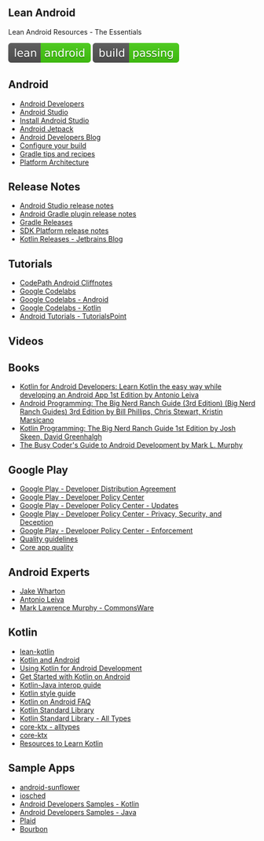 Lean Android
--
Lean Android Resources - The Essentials

![Lean Android](lean-android.svg) ![Build Passing](build-passing.svg)

Android
---
- [Android Developers](https://developer.android.com)
- [Android Studio](https://developer.android.com/studio/)
- [Install Android Studio](https://developer.android.com/studio/install)
- [Android Jetpack](https://developer.android.com/jetpack)
- [Android Developers Blog](https://android-developers.googleblog.com/)
- [Configure your build](https://developer.android.com/studio/build/)
- [Gradle tips and recipes](https://developer.android.com/studio/build/gradle-tips)
- [Platform Architecture](https://developer.android.com/guide/platform/)

Release Notes
---
- [Android Studio release notes](https://developer.android.com/studio/releases/)
- [Android Gradle plugin release notes
](https://developer.android.com/studio/releases/gradle-plugin)
- [Gradle Releases](https://gradle.org/releases/)
- [SDK Platform release notes](https://developer.android.com/studio/releases/platforms)
- [Kotlin Releases - Jetbrains Blog](https://blog.jetbrains.com/kotlin/category/releases/)

Tutorials
---
- [CodePath Android Cliffnotes](https://guides.codepath.com/android)
- [Google Codelabs](https://codelabs.developers.google.com/)
- [Google Codelabs - Android](https://codelabs.developers.google.com/?cat=Android)
- [Google Codelabs - Kotlin](https://codelabs.developers.google.com/?cat=Kotlin)
- [Android Tutorials - TutorialsPoint](https://www.tutorialspoint.com/android/index.htm)

Videos
---

Books
---
- [Kotlin for Android Developers: Learn Kotlin the easy way while developing an Android App 1st Edition by Antonio Leiva](https://www.amazon.com/Kotlin-Android-Developers-Learn-developing/dp/1530075610)
- [Android Programming: The Big Nerd Ranch Guide (3rd Edition) (Big Nerd Ranch Guides) 3rd Edition by Bill Phillips, Chris Stewart, Kristin Marsicano](https://www.amazon.com/gp/product/0134706056/)
- [Kotlin Programming: The Big Nerd Ranch Guide 1st Edition by Josh Skeen, David Greenhalgh](https://www.amazon.com/Kotlin-Programming-Nerd-Ranch-Guide/dp/0135161630)
- [The Busy Coder's Guide to Android Development by Mark L. Murphy](https://commonsware.com/Android/)

Google Play
---
- [Google Play - Developer Distribution Agreement](https://play.google.com/intl/ALL_uk/about/developer-distribution-agreement.html)
- [Google Play - Developer Policy Center](https://play.google.com/about/developer-content-policy/)
- [Google Play - Developer Policy Center - Updates](https://play.google.com/about/updates-resources/updates/)
- [Google Play - Developer Policy Center - Privacy, Security, and Deception](https://play.google.com/about/privacy-security-deception/)
- [Google Play - Developer Policy Center - Enforcement](https://play.google.com/about/enforcement/)
- [Quality guidelines](https://developer.android.com/docs/quality-guidelines/)
- [Core app quality](https://developer.android.com/docs/quality-guidelines/core-app-quality)

Android Experts
---
- [Jake Wharton](https://jakewharton.com/)
- [Antonio Leiva](https://antonioleiva.com/)
- [Mark Lawrence Murphy - CommonsWare](https://commonsware.com/)

Kotlin
---
- [lean-kotlin](https://github.com/tunjos/lean-kotlin)
- [Kotlin and Android](https://developer.android.com/kotlin/)
- [Using Kotlin for Android Development](https://kotlinlang.org/docs/reference/android-overview.html)
- [Get Started with Kotlin on Android
](https://developer.android.com/kotlin/get-started)
- [Kotlin-Java interop guide](https://developer.android.com/kotlin/interop)
- [Kotlin style guide](https://developer.android.com/kotlin/style-guide)
- [Kotlin on Android FAQ](https://developer.android.com/kotlin/faq)
- [Kotlin Standard Library](https://kotlinlang.org/api/latest/jvm/stdlib/index.html)
- [Kotlin Standard Library - All Types](https://kotlinlang.org/api/latest/jvm/stdlib/alltypes/index.html)
- [core-ktx - alltypes](https://android.github.io/android-ktx/core-ktx/alltypes/index.html)
- [core-ktx](https://android.github.io/android-ktx/core-ktx/index.html)
- [Resources to Learn Kotlin](https://developer.android.com/kotlin/resources)

Sample Apps
---
- [android-sunflower](https://github.com/googlesamples/android-sunflower)
- [iosched](https://github.com/google/iosched)
- [Android Developers Samples - Kotlin](https://developer.android.com/samples/?language=kotlin)
- [Android Developers Samples - Java](https://developer.android.com/samples/?language=java)
- [Plaid](https://github.com/nickbutcher/plaid)
- [Bourbon](https://github.com/hitherejoe/Bourbon)
